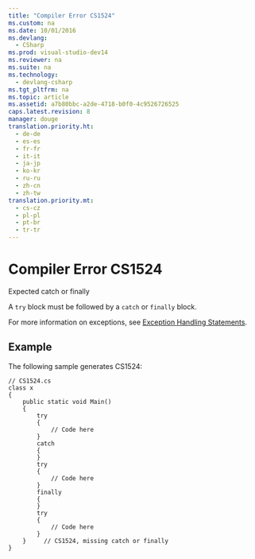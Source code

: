 ```yaml
---
title: "Compiler Error CS1524"
ms.custom: na
ms.date: 10/01/2016
ms.devlang: 
  - CSharp
ms.prod: visual-studio-dev14
ms.reviewer: na
ms.suite: na
ms.technology: 
  - devlang-csharp
ms.tgt_pltfrm: na
ms.topic: article
ms.assetid: a7b80bbc-a2de-4718-b0f0-4c9526726525
caps.latest.revision: 8
manager: douge
translation.priority.ht: 
  - de-de
  - es-es
  - fr-fr
  - it-it
  - ja-jp
  - ko-kr
  - ru-ru
  - zh-cn
  - zh-tw
translation.priority.mt: 
  - cs-cz
  - pl-pl
  - pt-br
  - tr-tr
---
```

# Compiler Error CS1524
Expected catch or finally  
  
 A `try` block must be followed by a `catch` or `finally` block.  
  
 For more information on exceptions, see [Exception Handling Statements](../Topic/Exception%20Handling%20Statements%20\(C%23%20Reference\).md).  
  
## Example  
 The following sample generates CS1524:  
  
```  
// CS1524.cs  
class x  
{  
    public static void Main()  
    {  
        try  
        {  
            // Code here  
        }  
        catch  
        {  
        }  
        try  
        {  
            // Code here  
        }  
        finally  
        {  
        }  
        try  
        {  
            // Code here  
        }  
    }     // CS1524, missing catch or finally  
}  
```